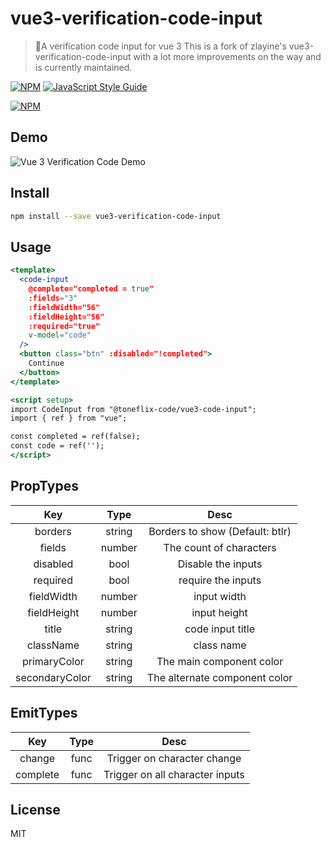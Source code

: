 # vue3-verification-code-input

> 🎉A verification code input for vue 3
> This is a fork of zlayine's vue3-verification-code-input with a lot more improvements on the way and is currently maintained.

[![NPM](https://img.shields.io/npm/v/vue3-verification-code-input.svg)](https://www.npmjs.com/package/vue3-verification-code-input) [![JavaScript Style Guide](https://img.shields.io/badge/code_style-standard-brightgreen.svg)](https://standardjs.com)

[![NPM](https://nodei.co/npm/vue3-verification-code-input.png)](https://nodei.co/npm/vue3-verification-code-input/)

## Demo

![Vue 3 Verification Code Demo](https://github.com/zlayine/vue3-verification-code-input/blob/master/public/demo_image.png?raw=true)

## Install

```bash
npm install --save vue3-verification-code-input
```

## Usage

```jsx
<template>
  <code-input
    @complete="completed = true"
    :fields="3"
    :fieldWidth="56"
    :fieldHeight="56"
    :required="true"
    v-model="code"
  />
  <button class="btn" :disabled="!completed">
    Continue
  </button>
</template>

<script setup>
import CodeInput from "@toneflix-code/vue3-code-input";
import { ref } from "vue";

const completed = ref(false);
const code = ref('');
</script>
```

## PropTypes

|        Key       |  Type  |              Desc               |
| :--------------: | :----: | :-----------------------------: |
|      borders     | string | Borders to show (Default: btlr) |
|      fields      | number |    The count of characters      |
|     disabled     |  bool  |      Disable the inputs         |
|     required     |  bool  |      require the inputs         |
|    fieldWidth    | number |          input width            |
|    fieldHeight   | number |         input height            |
|       title      | string |       code input title          |
|     className    | string |          class name             |
|   primaryColor   | string |   The main component color      |
|  secondaryColor  | string | The alternate component color   |

## EmitTypes

|   Key    | Type |              Desc               |
| :------: | :--: | :-----------------------------: |
|  change  | func |   Trigger on character change   |
| complete | func | Trigger on all character inputs |

## License

MIT
